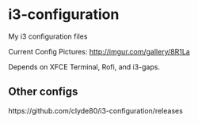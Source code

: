 # i3-configuration
My i3 configuration files

Current Config Pictures: http://imgur.com/gallery/8R1La

Depends on XFCE Terminal, Rofi, and i3-gaps.

<h2>Other configs</h2>
https://github.com/clyde80/i3-configuration/releases
